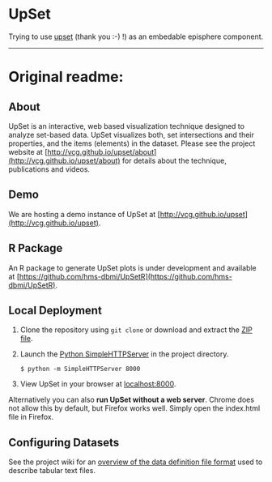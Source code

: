# UpSet

Trying to use [upset](https://github.com/VCG/upset) (thank you :-) !) as an embedable episphere component.
___
# Original readme:

## About

UpSet is an interactive, web based visualization technique designed to analyze set-based data. UpSet visualizes both, set intersections and their properties, and the items (elements) in the dataset. Please see the project website at [http://vcg.github.io/upset/about](http://vcg.github.io/upset/about) for details about the technique, publications and videos.

## Demo

We are hosting a demo instance of UpSet at [http://vcg.github.io/upset](http://vcg.github.io/upset).

## R Package

An R package to generate UpSet plots is under development and available at [https://github.com/hms-dbmi/UpSetR](https://github.com/hms-dbmi/UpSetR).

## Local Deployment

1. Clone the repository using ```git clone``` or download and extract the [ZIP file](https://github.com/VCG/upset/archive/master.zip).
2. Launch the [Python SimpleHTTPServer](https://docs.python.org/2/library/simplehttpserver.html) in the project directory.
 
   ```
   $ python -m SimpleHTTPServer 8000
   ```

3. View UpSet in your browser at [localhost:8000](http://localhost:8000).

Alternatively you can also **run UpSet without a web server**. Chrome does not allow this by default, but Firefox works well. Simply open the index.html file in Firefox. 

## Configuring Datasets

See the project wiki for an [overview of the data definition file format](https://github.com/VCG/upset/wiki/Data-Import) used to describe tabular text files.


